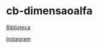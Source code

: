 # cb-dimensaoalfa
 [ Biblioteca ]( https://drive.google.com/drive/u/3/folders/170rOywMqt82fQxU-se8ZTp4QnvBKu2Cj )

 [Instagram](https://www.instagram.com/dimensao.alfa)
